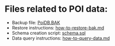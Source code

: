 # Files related to POI data:
 
  * Backup file: [PoiDB.BAK](PoiDB.BAK)
  * Restore instructions: [how-to-restore-bak.md](how-to-restore-bak.md)
  * Schema creation script: [schema.sql](schema.sql)
  * Data query instructions: [how-to-query-data.md](how-to-query-data.md)

